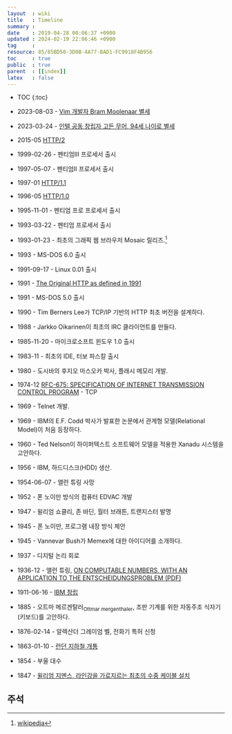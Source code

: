 ```yaml
---
layout  : wiki
title   : Timeline
summary : 
date    : 2019-04-28 00:06:37 +0900
updated : 2024-02-19 22:06:46 +0900
tag     : 
resource: 85/85BD50-3D0B-4A77-BAD1-FC9918F4B956
toc     : true
public  : true
parent  : [[index]]
latex   : false
---
```

* TOC
{:toc}

* 2023-08-03 - [Vim 개발자 Bram Moolenaar 별세]( https://groups.google.com/g/vim_announce/c/tWahca9zkt4 )
* 2023-03-24 - [인텔 공동 창립자 고든 무어, 94세 나이로 별세]( https://www.intc.com/news-events/press-releases/detail/1611/gordon-moore-intel-co-founder-dies-at-94 )
* 2015-05 [HTTP/2](https://tools.ietf.org/html/rfc7540 )
* 1999-02-26 - 펜티엄III 프로세서 출시
* 1997-05-07 - 펜티엄II 프로세서 출시
* 1997-01 [HTTP/1.1](https://tools.ietf.org/html/rfc2068 )
* 1996-05 [HTTP/1.0](https://tools.ietf.org/html/rfc1945 )
* 1995-11-01 - 펜티엄 프로 프로세서 출시
* 1993-03-22 - 펜티엄 프로세서 출시
* 1993-01-23 - 최초의 그래픽 웹 브라우저 Mosaic 릴리즈.[^mosaic]
* 1993 - MS-DOS 6.0 출시
* 1991-09-17 - Linux 0.01 출시
* 1991 - [The Original HTTP as defined in 1991](https://www.w3.org/Protocols/HTTP/AsImplemented.html )
* 1991 - MS-DOS 5.0 출시
* 1990 - Tim Berners Lee가 TCP/IP 기반의 HTTP 최초 버전을 설계하다.
* 1988 - Jarkko Oikarinen이 최초의 IRC 클라이언트를 만들다.
* 1985-11-20 - 마이크로소프트 윈도우 1.0 출시
* 1983-11 - 최초의 IDE, 터보 파스칼 출시
* 1980 - 도시바의 후지오 마스오카 박사, 플래시 메모리 개발.
* 1974-12 [RFC-675: SPECIFICATION OF INTERNET TRANSMISSION CONTROL PROGRAM](https://tools.ietf.org/html/rfc675 ) - TCP
* 1969 - Telnet 개발.
* 1969 - IBM의 E.F. Codd 박사가 발표한 논문에서 관계형 모델(Relational Model)이 처음 등장하다.
* 1960 - Ted Nelson이 하이퍼텍스트 소프트웨어 모델을 적용한 Xanadu 시스템을 고안하다.
* 1956 - IBM, 하드디스크(HDD) 생산.
* 1954-06-07 - 앨런 튜링 사망
* 1952 - 폰 노이만 방식의 컴퓨터 EDVAC 개발
* 1947 - 윌리엄 쇼클리, 존 바딘, 월터 브래튼, 트랜지스터 발명
* 1945 - 폰 노이만, 프로그램 내장 방식 제안
* 1945 - Vannevar Bush가 Memex에 대한 아이디어를 소개하다.
* 1937 - 디지털 논리 회로
* 1936-12 - 앨런 튜링, [ON COMPUTABLE NUMBERS, WITH AN APPLICATION TO THE ENTSCHEIDUNGSPROBLEM (PDF)]( https://www.cs.virginia.edu/~robins/Turing_Paper_1936.pdf )
* 1911-06-16 - [IBM 창립]( https://en.wikipedia.org/wiki/IBM )
* 1885 - 오트마 메르겐탈러<sub>Ottmar mergenthaler</sub>, 조판 기계를 위한 자동주조 식자기(키보드)를 고안하다.
* 1876-02-14 - 알렉산더 그레이엄 벨, 전화기 특허 신청
* 1863-01-10 - [런던 지하철 개통]( https://en.wikipedia.org/wiki/London_Underground )
* 1854 - 부울 대수
* 1847 - [윌리엄 지멘스, 라인강을 가로지르는 최초의 수중 케이블 설치]( https://en.wikipedia.org/wiki/Submarine_communications_cable )

## 주석

[^mosaic]: [wikipedia](https://en.wikipedia.org/wiki/Mosaic_(web_browser)#History )
